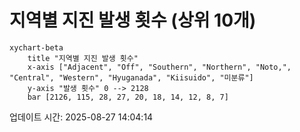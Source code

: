 # 지역별 지진 발생 횟수 (상위 10개)

```mermaid
xychart-beta
    title "지역별 지진 발생 횟수"
    x-axis ["Adjacent", "Off", "Southern", "Northern", "Noto,", "Central", "Western", "Hyuganada", "Kiisuido", "미분류"]
    y-axis "발생 횟수" 0 --> 2128
    bar [2126, 115, 28, 27, 20, 18, 14, 12, 8, 7]
```

업데이트 시간: 2025-08-27 14:04:14
